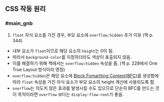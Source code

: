 ## CSS 작동 원리

### **#main_gnb**

1. `float` 자식 요소를 가진 경우, 부모 요소에 `overflow:hidden` 추가 이유 (책 p. 344)

- 내부 요소가 `float`이므로 해당 요소의 `height`는 0이 됨.
- 따라서 `background-color`를 지정하더라도 색상이 표출되지 않음.
- 이를 해결하기 위해 책에서는 `overflow:hidden` 속성을 줌. (책 p. 228에서 One True Layout 방식이라 명칭)
- `overflow:hidden`은 해당 요소에 [Block Fomartting Context(BFC)](https://developer.mozilla.org/en-US/docs/Web/CSS/CSS_display/Block_formatting_context)를 생성함에 따라 `float` 속성을 가진 자식 요소가 부모 요소의 height 계산에 사용되도록 함.
- `overflow`는 의도치 않은 효과를 발생시킬 수도 있으므로 단순히 BFC를 만드는 것이 목적이라면 `overflow` 보다는 `display:flow-root`가 좋음.
